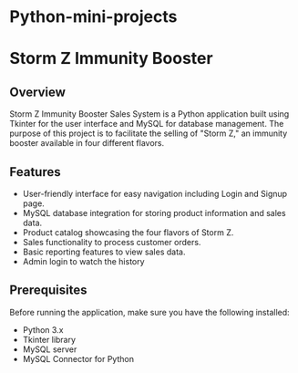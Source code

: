 # Python-mini-projects

# Storm Z Immunity Booster 

## Overview

Storm Z Immunity Booster Sales System is a Python application built using Tkinter for the user interface and MySQL for database management. 
The purpose of this project is to facilitate the selling of "Storm Z," an immunity booster available in four different flavors.

## Features

- User-friendly interface for easy navigation including Login and Signup page.
- MySQL database integration for storing product information and sales data.
- Product catalog showcasing the four flavors of Storm Z.
- Sales functionality to process customer orders.
- Basic reporting features to view sales data.
- Admin login to watch the history

## Prerequisites

Before running the application, make sure you have the following installed:

- Python 3.x
- Tkinter library
- MySQL server
- MySQL Connector for Python
